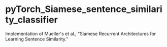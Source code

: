 # pyTorch_Siamese_sentence_similarity_classifier
Implementation of Mueller's et al.,  "Siamese Recurrent Architectures for Learning Sentence Similarity." 
